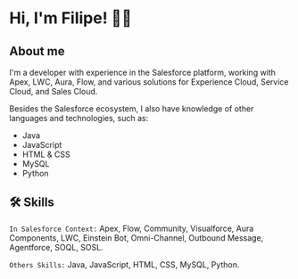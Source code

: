 # Hi, I'm Filipe! 👋🏻
## About me

I'm a developer with experience in the Salesforce platform, working with Apex, LWC, Aura, Flow, and various solutions for Experience Cloud, Service Cloud, and Sales Cloud.

Besides the Salesforce ecosystem, I also have knowledge of other languages and technologies, such as:
- Java
- JavaScript
- HTML & CSS
- MySQL
- Python

## 🛠  Skills
`In Salesforce Context:` Apex, Flow, Community, Visualforce, Aura Components, LWC, Einstein Bot, Omni-Channel, Outbound Message, Agentforce, SOQL, SOSL.

`Others Skills:` Java, JavaScript, HTML, CSS, MySQL, Python.
